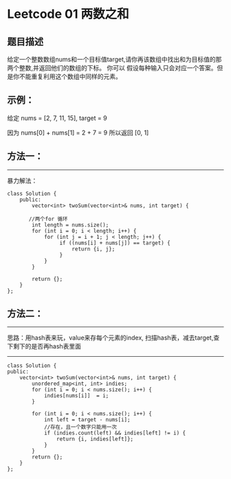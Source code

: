 # Leetcode 01 两数之和

## 题目描述
给定一个整数数组nums和一个目标值target,请你再该数组中找出和为目标值的那两个整数,并返回他们的数组的下标。
你可以 假设每种输入只会对应一个答案。但是你不能重复利用这个数组中同样的元素。

## 示例：
给定 nums = [2, 7, 11, 15], target = 9

因为 nums[0] + nums[1] = 2 + 7 = 9
所以返回 [0, 1]

## 方法一：
---

暴力解法：

```
class Solution {
	public:
    	vector<int> twoSum(vector<int>& nums, int target) {
        
       //两个for 循环
        int length = nums.size();
        for (int i = 0; i < length; i++) {
            for (int j = i + 1; j < length; j++) {
                 if ((nums[i] + nums[j]) == target) {
                     return {i, j};
                 }
            }
        }
        
        return {};
    }
};
```

## 方法二：
---

思路：用hash表来玩，value来存每个元素的index,
扫描hash表，减去target,查下剩下的是否再hash表里面

---
```
class Solution {
public:
    vector<int> twoSum(vector<int>& nums, int target) {
        unordered_map<int, int> indies;
        for (int i = 0; i < nums.size(); i++) {
            indies[nums[i]]  = i;
        }
        
        for (int i = 0; i < nums.size(); i++) {
            int left = target - nums[i];
            //存在，且一个数字只能用一次
            if (indies.count(left) && indies[left] != i) {
                return {i, indies[left]};
            }
        }
        return {};
    }
};
```


